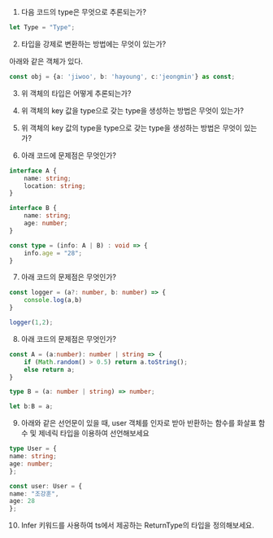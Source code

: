 1. 다음 코드의 type은 무엇으로 추론되는가?
```ts
let Type = "Type";
```

2. 타입을 강제로 변환하는 방법에는 무엇이 있는가?

아래와 같은 객체가 있다.
```ts
const obj = {a: 'jiwoo', b: 'hayoung', c:'jeongmin'} as const;
```

3. 위 객체의 타입은 어떻게 추론되는가?
4. 위 객체의 key 값을 type으로 갖는 type을 생성하는 방법은 무엇이 있는가?
5. 위 객체의 key 값의 type을 type으로 갖는 type을 생성하는 방법은 무엇이 있는가?


6. 아래 코드에 문제점은 무엇인가?
```ts
interface A {
    name: string;
    location: string;
}

interface B {
	name: string;
	age: number;
}

const type = (info: A | B) : void => {
	info.age = "28";
}
```

7. 아래 코드의 문제점은 무엇인가?
```ts
const logger = (a?: number, b: number) => {
	console.log(a,b)
}

logger(1,2);
```

8. 아래 코드의 문제점은 무엇인가?
```ts
const A = (a:number): number | string => {
	if (Math.random() > 0.5) return a.toString();
	else return a;
}

type B = (a: number | string) => number;

let b:B = a;
```


9. 아래와 같은 선언문이 있을 때, user 객체를 인자로 받아 반환하는 함수를 화살표 함수 및 제네릭 타입을 이용하여 선언해보세요
```ts
type User = {
name: string;
age: number;
};

const user: User = {
name: "조강훈",
age: 28
};
```

10. Infer 키워드를 사용하여 ts에서 제공하는 ReturnType의 타입을 정의해보세요.

